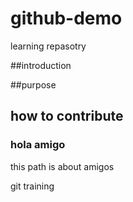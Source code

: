 # github-demo
learning repasotry

##introduction

##purpose

## how to contribute 


### hola amigo
this path is about amigos 

git training 
